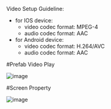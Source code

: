 Video Setup Guideline: 
 - for IOS device:
	+ video codec format: MPEG-4
	+ audio codec format: AAC
 - for Android device:
	+ video codec format: H.264/AVC
	+ audio codec format: AAC

#Prefab Video Play

![image](https://github.com/DuyMaiBui/video/assets/103514604/ae1c3bba-2bdc-4083-91f8-5466549ee23e)

#Screen Property

![image](https://github.com/DuyMaiBui/video/assets/103514604/33c2fcae-28d8-4b34-a4a8-18bd9040464b)
